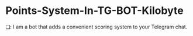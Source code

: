 # Points-System-In-TG-BOT-Kilobyte
❑: I am a bot that adds a convenient scoring system to your Telegram chat.
